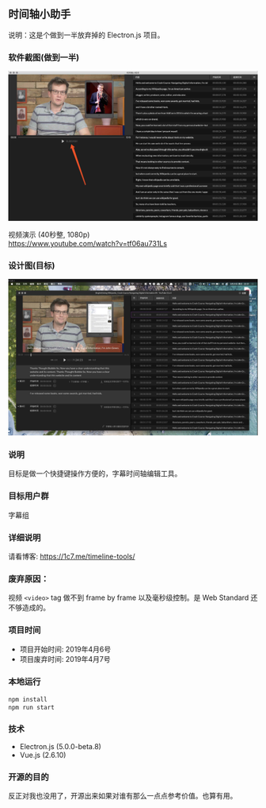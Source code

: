 ## 时间轴小助手
说明：这是个做到一半放弃掉的 Electron.js 项目。       

### 软件截图(做到一半)
![half-built.jpg](./img/half-built.jpg)     

视频演示 (40秒整, 1080p)     
https://www.youtube.com/watch?v=tf06au731Ls

### 设计图(目标)
![app.jpg](./img/app.jpg)

### 说明
目标是做一个快捷键操作方便的，字幕时间轴编辑工具。     

### 目标用户群
字幕组

### 详细说明
请看博客: https://1c7.me/timeline-tools/   

### 废弃原因：
视频 `<video>` tag 做不到 frame by frame 以及毫秒级控制。是 Web Standard 还不够造成的。

### 项目时间
* 项目开始时间: 2019年4月6号
* 项目废弃时间: 2019年4月7号

### 本地运行
```
npm install
npm run start
```

### 技术
* Electron.js (5.0.0-beta.8)
* Vue.js (2.6.10)

### 开源的目的
反正对我也没用了，开源出来如果对谁有那么一点点参考价值。也算有用。